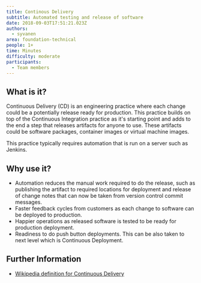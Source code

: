 ```yaml
---
title: Continous Delivery
subtitle: Automated testing and release of software
date: 2018-09-03T17:51:21.023Z
authors:
  - syvanen
area: foundation-technical
people: 1+
time: Minutes
difficulty: moderate
participants:
  - Team members
---
```

## What is it?

Continuous Delivery (CD) is an engineering practice where each change could be a potentially release ready for production. This practice builds on top of the Continuous Integration practice as it's starting point and adds to the end a step that releases artifacts for anyone to use. These artifacts could be software packages, container images or virtual machine images.

This practice typically requires automation that is run on a server such as Jenkins.

## Why use it?

* Automation reduces the manual work required to do the release, such as publishing the artifact to required locations for deployment and release of change notes that can now be taken from version control commit messages.
* Faster feedback cycles from customers as each change to software can be deployed to production.
* Happier operations as released software is tested to be ready for production deployment.
* Readiness to do push button deployments. This can be also taken to next level which is Continuous Deployment.

## Further Information

* [Wikipedia definition for Continuous Delivery](https://en.wikipedia.org/wiki/Continuous_delivery)
